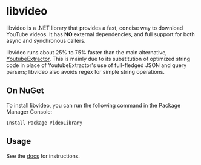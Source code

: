 # libvideo

libvideo is a .NET library that provides a fast, concise way to download YouTube videos. It has **NO** external dependencies, and full support for both async and synchronous callers.

libvideo runs about 25% to 75% faster than the main alternative, [YoutubeExtractor](https://github.com/flagbug/YoutubeExtractor). This is mainly due to its substitution of optimized string code in place of YoutubeExtractor's use of full-fledged JSON and query parsers; libvideo also avoids regex for simple string operations.

## On NuGet
To install libvideo, you can run the following command in the Package Manager Console:

    Install-Package VideoLibrary

## Usage

See the [docs](docs/README.md) for instructions.
